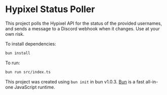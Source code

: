 # Hypixel Status Poller

This project polls the Hypixel API for the status of the provided usernames, and sends a message to a Discord webhook when it changes. Use at your own risk.

To install dependencies:

```bash
bun install
```

To run:

```bash
bun run src/index.ts
```

This project was created using `bun init` in bun v1.0.3. [Bun](https://bun.sh) is a fast all-in-one JavaScript runtime.
